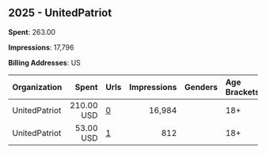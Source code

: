## 2025 - UnitedPatriot 
**Spent**: 263.00

**Impressions**: 17,796

**Billing Addresses**: US

|Organization|Spent|Urls|Impressions|Genders|Age Brackets|Country Codes|
|:---|---:|:---|---:|:---|:---|:---|
|UnitedPatriot|210.00 USD|[0](https://www.snap.com/political-ads/asset/21f57e09b81c39e04de3e59fea692941699fd9ec2561bf7b1762690c6e8ecd51?mediaType=mov)|16,984||18+|united states|
|UnitedPatriot|53.00 USD|[1](https://www.snap.com/political-ads/asset/21f57e09b81c39e04de3e59fea692941699fd9ec2561bf7b1762690c6e8ecd51?mediaType=mov)|812||18+|united states|
